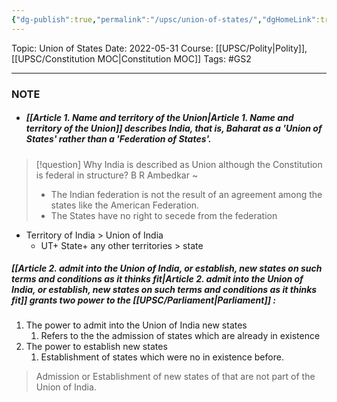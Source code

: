 ```yaml
---
{"dg-publish":true,"permalink":"/upsc/union-of-states/","dgHomeLink":true,"dgPassFrontmatter":false}
---
```


Topic: Union of States
Date: 2022-05-31
Course: [[UPSC/Polity|Polity]],[[UPSC/Constitution MOC|Constitution MOC]]
Tags: #GS2 

---

### NOTE
- ##### [[Article 1. Name and territory of the Union|Article 1. Name and territory of the Union]] describes India, that is, Baharat as a 'Union of States' rather than a 'Federation of States'.

>[!question] Why India is described as Union although the Constitution is federal in structure?
>B R Ambedkar ~ 
>- The Indian federation is not the result of an agreement among the states like the American Federation.
>- The States have no right to secede from the federation 


- Territory of India > Union of India 
	- UT+ State+ any other territories > state


##### [[Article 2. admit into the Union of India, or establish, new states on such terms and conditions as it thinks fit|Article 2. admit into the Union of India, or establish, new states on such terms and conditions as it thinks fit]] grants two power to the [[UPSC/Parliament|Parliament]] :
1. The power to admit into the Union of India new states
	1. Refers to the the admission of states which are already in existence
2. The power to establish new states
	1. Establishment of states which were no in existence before. 

> Admission or Establishment of new states of that are not part of the Union of India.





